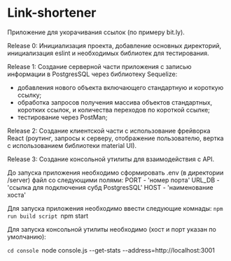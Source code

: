 # Link-shortener
Приложение для укорачивания ссылок (по примеру bit.ly).

Release 0: 
Инициализация проекта, добавление основных директорий, инициализация
 eslint и необходимых библиотек для тестирования.

Release 1:
Создание серверной части приложения с записью информации в PostgresSQL через библиотеку Sequelize:
- добавления нового объекта включающего стандартную и короткую ссылку;
- обработка запросов получения массива объектов стандартных, 
коротких ссылок, и количества переходов по короткой ссылке;
- тестирование через PostMan;

Release 2: 
Создание клиентской части с использование фрейворка React 
(роутинг, запросы к серверу, отображение пользователю, вертка с использованием библиотеки material UI).

Release 3: 
Создание консольной утилиты для взаимодействия с API.

До запуска приложения необходимо сформировать .env (в директории /server) файл со следующими полями:
PORT - 'номер порта'
URL_DB - 'ссылка для подключения субд PostgresSQL'
HOST - 'наименование хоста'

Для запуска приложения необходимо ввести следующие комнады:
`npm run build script
`npm start

Для запуска консольной утилиты необходимо (хост и порт указан по умолчанию):

`cd console
`node console.js  --get-stats --address=http://localhost:3001
